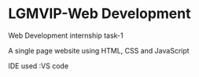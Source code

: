 # LGMVIP-Web Development

Web Development internship task-1

A single page website using HTML, CSS and JavaScript

IDE used :VS code

